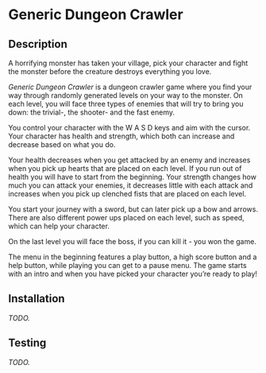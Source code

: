 # Generic Dungeon Crawler 

## Description
A horrifying monster has taken your village, pick your character and fight the monster before the creature destroys everything you love. 

_Generic Dungeon Crawler_ is a dungeon crawler game where you find your way through randomly generated levels on your way to the monster. On each level, you will face three types of enemies that will try to bring you down: the trivial-, the shooter- and the fast enemy. 

You control your character with the W A S D keys and aim with the cursor. Your character has health and strength, which both can increase and decrease based on what you do. 

Your health decreases when you get attacked by an enemy and increases when you pick up hearts that are placed on each level. If you run out of health you will have to start from the beginning. Your strength changes how much you can attack your enemies, it decreases little with each attack and increases when you pick up clenched fists that are placed on each level. 

You start your journey with a sword, but can later pick up a bow and arrows. There are also different power ups placed on each level, such as speed, which can help your character. 

On the last level you will face the boss, if you can kill it - you won the game. 

The menu in the beginning features a play button, a high score button and a help button, while playing you can get to a pause menu. The game starts with an intro and when you have picked your character you’re ready to play! 

## Installation 
_TODO._

## Testing
_TODO._


